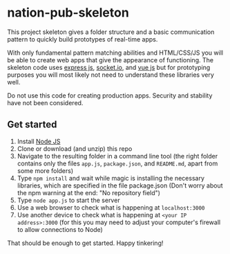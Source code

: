 # nation-pub-skeleton
This project skeleton gives a folder structure and a basic communication pattern to quickly build prototypes of real-time apps. 

With only fundamental pattern matching abilities and HTML/CSS/JS you will be able to create web apps that give the appearance of functioning. The skeleton code uses [express js](https://expressjs.com), [socket.io](http://socket.io), and [vue js](https://vuejs.org/) but for prototyping purposes you will most likely not need to understand these libraries very well.

Do not use this code for creating production apps. Security and stability have not been considered.

## Get started

1. Install [Node JS](https://nodejs.org)
2. Clone or download (and unzip) this repo
3. Navigate to the resulting folder in a command line tool (the right folder contains only the files `app.js`, `package.json`, and `README.md`, apart from some more folders)
4. Type `npm install` and wait while magic is installing the necessary libraries, which are specified in the file package.json (Don't worry about the npm warning at the end: "No repository field")
5. Type `node app.js` to start the server
6. Use a web browser to check what is happening at `localhost:3000`
7. Use another device to check what is happening at `<your IP address>:3000` (for this you may need to adjust your computer's firewall to allow connections to Node)

That should be enough to get started. Happy tinkering!